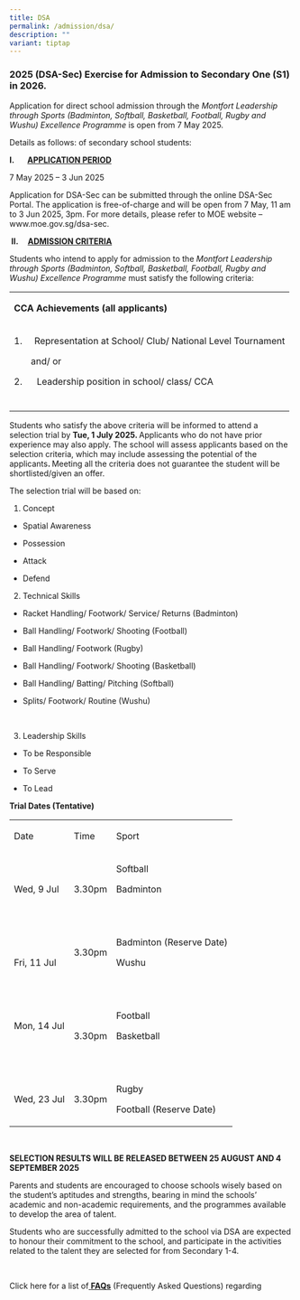 ```yaml
---
title: DSA
permalink: /admission/dsa/
description: ""
variant: tiptap
---
```

<h3>2025 (DSA-Sec) Exercise for Admission to Secondary One (S1) in 2026.</h3>
<p>Application for direct school admission through the <em>Montfort Leadership through Sports (Badminton, Softball, Basketball, Football, Rugby and Wushu) Excellence Programme</em> is
open from 7 May 2025.</p>
<p></p>
<p>Details as follows: of secondary school students:</p>
<p><strong>I.&nbsp;&nbsp;&nbsp;&nbsp;&nbsp;&nbsp; <u>APPLICATION PERIOD</u></strong>
</p>
<p>7 May 2025 – 3 Jun 2025</p>
<p>Application for DSA-Sec can be submitted through the online DSA-Sec Portal.
The application is free-of-charge and will be open from 7 May, 11 am to
3 Jun 2025, 3pm. For more details, please refer to MOE website – <a rel="noopener noreferrer nofollow" target="_blank">www.moe.gov.sg/dsa-sec</a>.</p>
<p><strong>&nbsp;II.&nbsp;&nbsp;&nbsp;&nbsp; <u>ADMISSION CRITERIA</u></strong>
</p>
<p>Students who intend to apply for admission to the <em>Montfort Leadership through Sports (Badminton, Softball, Basketball, Football, Rugby and Wushu) Excellence Programme </em>must
satisfy the following criteria: &nbsp;</p>
<table style="minWidth: 25px">
<colgroup>
<col>
</colgroup>
<tbody>
<tr>
<td rowspan="1" colspan="1">
<p><strong>CCA Achievements (all applicants)</strong>
</p>
</td>
</tr>
<tr>
<td rowspan="1" colspan="1">
<p>1.&nbsp;&nbsp;&nbsp;&nbsp; Representation at School/ Club/ National Level
Tournament</p>
<p>&nbsp;&nbsp;&nbsp;&nbsp;&nbsp;&nbsp; and/ or</p>
<p>2.&nbsp;&nbsp;&nbsp;&nbsp;&nbsp; Leadership position in school/ class/
CCA</p>
</td>
</tr>
<tr>
<td rowspan="1" colspan="1">
<p></p>
</td>
</tr>
</tbody>
</table>
<p>Students who satisfy the above criteria will be informed to attend a selection
trial by <strong>Tue, 1 July 2025. </strong>Applicants who do not have prior
experience may also apply. The school will assess applicants based on the
selection criteria, which may include assessing the potential of the applicants<strong>. </strong>Meeting
all the criteria does not guarantee the student will be shortlisted/given
an offer.</p>
<p>The selection trial will be based on:</p>
<ol data-tight="true" class="tight">
<li>
<p>Concept</p>
</li>
</ol>
<ul data-tight="true" class="tight">
<li>
<p>Spatial Awareness</p>
</li>
<li>
<p>Possession</p>
</li>
<li>
<p>Attack</p>
</li>
<li>
<p>Defend</p>
</li>
</ul>
<p></p>
<ol start="2" data-tight="true" class="tight">
<li>
<p>Technical Skills</p>
</li>
</ol>
<ul data-tight="true" class="tight">
<li>
<p>Racket Handling/ Footwork/ Service/ Returns (Badminton)</p>
</li>
<li>
<p>Ball Handling/ Footwork/ Shooting (Football)</p>
</li>
<li>
<p>Ball Handling/ Footwork (Rugby)</p>
</li>
<li>
<p>Ball Handling/ Footwork/ Shooting (Basketball)</p>
</li>
<li>
<p>Ball Handling/ Batting/ Pitching (Softball)</p>
</li>
<li>
<p>Splits/ Footwork/ Routine (Wushu)</p>
</li>
</ul>
<p>&nbsp;</p>
<ol start="3" data-tight="true" class="tight">
<li>
<p>Leadership Skills</p>
</li>
</ol>
<ul data-tight="true" class="tight">
<li>
<p>To be Responsible</p>
</li>
<li>
<p>To Serve</p>
</li>
<li>
<p>To Lead</p>
</li>
</ul>
<p><strong>Trial Dates (Tentative)</strong>
</p>
<table style="minWidth: 75px">
<colgroup>
<col>
<col>
<col>
</colgroup>
<tbody>
<tr>
<td rowspan="1" colspan="1">
<p>Date</p>
</td>
<td rowspan="1" colspan="1">
<p>Time</p>
</td>
<td rowspan="1" colspan="1">
<p>Sport</p>
</td>
</tr>
<tr>
<td rowspan="1" colspan="1">
<p>Wed, 9 Jul</p>
</td>
<td rowspan="1" colspan="1">
<p>3.30pm</p>
</td>
<td rowspan="1" colspan="1">
<p>Softball</p>
<p>Badminton</p>
<p>&nbsp;</p>
</td>
</tr>
<tr>
<td rowspan="1" colspan="1">
<p>Fri, 11 Jul</p>
</td>
<td rowspan="1" colspan="1">
<p>3.30pm</p>
<p>&nbsp;</p>
</td>
<td rowspan="1" colspan="1">
<p>Badminton (Reserve Date)</p>
<p>Wushu</p>
<p>&nbsp;</p>
</td>
</tr>
<tr>
<td rowspan="1" colspan="1">
<p>Mon, 14 Jul</p>
<p>&nbsp;</p>
</td>
<td rowspan="1" colspan="1">
<p>3.30pm</p>
</td>
<td rowspan="1" colspan="1">
<p>Football</p>
<p>Basketball</p>
<p>&nbsp;</p>
</td>
</tr>
<tr>
<td rowspan="1" colspan="1">
<p>Wed, 23 Jul</p>
</td>
<td rowspan="1" colspan="1">
<p>3.30pm</p>
</td>
<td rowspan="1" colspan="1">
<p>Rugby</p>
<p>Football (Reserve Date)</p>
</td>
</tr>
</tbody>
</table>
<p><strong>&nbsp;</strong>
</p>
<p><strong>SELECTION RESULTS WILL BE RELEASED BETWEEN 25 AUGUST AND 4 SEPTEMBER 2025</strong>
</p>
<p>Parents and students are encouraged to choose schools wisely based on
the student’s aptitudes and strengths, bearing in mind the schools’ academic
and non-academic requirements, and the programmes available to develop
the area of talent.</p>
<p>Students who are successfully admitted to the school via DSA are expected
to honour their commitment to the school, and participate in the activities
related to the talent they are selected for from Secondary 1-4.</p>
<p>&nbsp;</p>
<p>Click here for a list of<a href="/files/MSS_DSA_FAQ_2025_updated_29_Apr.pdf" rel="noopener noreferrer nofollow" target="_blank"> </a><strong><a href="/files/MSS_DSA_FAQ_2025_updated_29_Apr.pdf" rel="noopener noreferrer nofollow" target="_blank">FAQs</a></strong> (Frequently
Asked Questions) regarding</p>